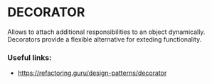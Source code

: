 # DECORATOR

Allows to attach additional responsibilities to an object dynamically.
Decorators provide a flexible alternative for exteding functionality.

### Useful links:
* https://refactoring.guru/design-patterns/decorator